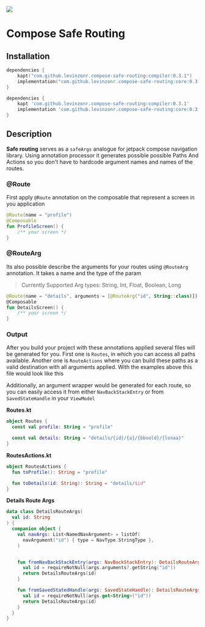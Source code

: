 [![](https://jitpack.io/v/levinzonr/compose-safe-routing.svg)](https://jitpack.io/#levinzonr/compose-safe-routing)

# Compose Safe Routing

## Installation

```kotlin
dependencies { 
    kapt("com.github.levinzonr.compose-safe-routing:compiler:0.3.1")
    implementation("com.github.levinzonr.compose-safe-routing:core:0.3.1")
}
```

```groovy
dependencies {
    kapt 'com.github.levinzonr.compose-safe-routing:compiler:0.3.1'
    implementation 'com.github.levinzonr.compose-safe-routing:core:0.3.1'
}

```

## Description
**Safe routing** serves as a `safeArgs` analogue for jetpack compose navigation library. Using annotation processor
it generates possible possible Paths And Actions so you don't have to hardcode argument names and names of the routes.

### @Route
First apply `@Route` annotation on the composable that represent a screen in you application
```kotlin
@Route(name = "profile")
@Composable
fun ProfileScreen() {
    /** your screen */
}
```

### @RouteArg
Its also possible describe the arguments for your routes using `@RouteArg` annotation. It takes a name and the type of the param

> Currently Supported Arg types: String, Int, Float, Boolean, Long

```kotlin
@Route(name = "details", arguments = [@RouteArg("id", String::class)])
@Composable
fun DetailsScreen() {
    /** your screen */
}
```

### Output
After you build your project with these annotations applied several files will be generated for you. First one is `Routes`, in which you can access all paths available.
Another one is `RouteActions` where you can build these paths as a valid destination with all arguments applied. With the examples above this file would look like this

Additionally, an argument wrapper would be generated for each route, so you can easily access it from either `NavBackStackEntry` or from `SavedStateHandle` in your `ViewModel`


**Routes.kt**
```kotlin
object Routes {
  const val profile: String = "profile"

  const val details: String = "details/{id}/{a}/{bboold}/{lonaa}"
}
```

**RoutesActions.kt**
```kotlin
object RoutesActions {
  fun toProfile(): String = "profile"

  fun toDetails(id: String): String = "details/$id"
}
```

**Details Route Args**
```kotlin
data class DetailsRouteArgs(
  val id: String
) {
  companion object {
    val navArgs: List<NamedNavArgument> = listOf(
      navArgument("id") { type = NavType.StringType },
    )


    fun fromNavBackStackEntry(args: NavBackStackEntry): DetailsRouteArgs {
      val id = requireNotNull(args.arguments?.getString("id"))
      return DetailsRouteArgs(id)
    }

    fun fromSavedStatedHandle(args: SavedStateHandle): DetailsRouteArgs {
      val id = requireNotNull(args.get<String>("id"))
      return DetailsRouteArgs(id)
    }
  }
}
```

